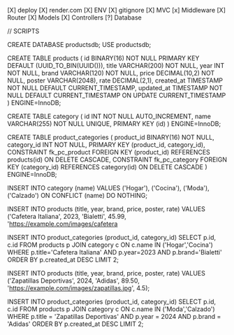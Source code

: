 [X] deploy
[X] render.com
[X] ENV
[X] gitignore
[X] MVC
[x] Middleware
[X] Router
[X] Models
[X] Controllers
[?] Database

// SCRIPTS

CREATE DATABASE productsdb;
USE productsdb;

CREATE TABLE products (
id BINARY(16) NOT NULL PRIMARY KEY
DEFAULT (UUID_TO_BIN(UUID())),
title VARCHAR(200) NOT NULL,
year INT NOT NULL,
brand VARCHAR(120) NOT NULL,
price DECIMAL(10,2) NOT NULL,
poster VARCHAR(2048),
rate DECIMAL(2,1),
created_at TIMESTAMP NOT NULL DEFAULT CURRENT_TIMESTAMP,
updated_at TIMESTAMP NOT NULL DEFAULT CURRENT_TIMESTAMP ON UPDATE CURRENT_TIMESTAMP
) ENGINE=InnoDB;

CREATE TABLE category (
id INT NOT NULL AUTO_INCREMENT,
name VARCHAR(255) NOT NULL UNIQUE,
PRIMARY KEY (id)
) ENGINE=InnoDB;

CREATE TABLE product_categories (
product_id BINARY(16) NOT NULL,
category_id INT NOT NULL,
PRIMARY KEY (product_id, category_id),
CONSTRAINT fk_pc_product FOREIGN KEY (product_id) REFERENCES products(id) ON DELETE CASCADE,
CONSTRAINT fk_pc_category FOREIGN KEY (category_id) REFERENCES category(id) ON DELETE CASCADE
) ENGINE=InnoDB;

INSERT INTO category (name) VALUES
('Hogar'), ('Cocina'),
('Moda'), ('Calzado')
ON CONFLICT (name) DO NOTHING;

INSERT INTO products (title, year, brand, price, poster, rate)
VALUES ('Cafetera Italiana', 2023, 'Bialetti', 45.99, 'https://example.com/images/cafetera

INSERT INTO product_categories (product_id, category_id)
SELECT p.id, c.id
FROM products p
JOIN category c ON c.name IN ('Hogar','Cocina')
WHERE p.title='Cafetera Italiana' AND p.year=2023 AND p.brand='Bialetti'
ORDER BY p.created_at DESC
LIMIT 2;

INSERT INTO products (title, year, brand, price, poster, rate)
VALUES ('Zapatillas Deportivas', 2024, 'Adidas', 89.50,
'https://example.com/images/zapatillas.jpg', 4.5);

INSERT INTO product_categories (product_id, category_id)
SELECT p.id, c.id
FROM products p
JOIN category c ON c.name IN ('Moda','Calzado')
WHERE p.title = 'Zapatillas Deportivas'
AND p.year = 2024
AND p.brand = 'Adidas'
ORDER BY p.created_at DESC
LIMIT 2;


